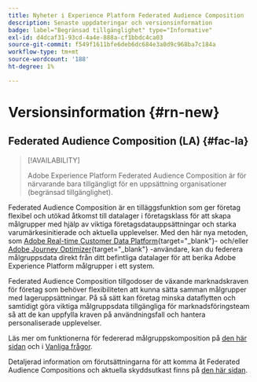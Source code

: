 ```yaml
---
title: Nyheter i Experience Platform Federated Audience Composition
description: Senaste uppdateringar och versionsinformation
badge: label="Begränsad tillgänglighet" type="Informative"
exl-id: d4dcaf31-93cd-4a4e-888a-cf1bbdc4ca03
source-git-commit: f549f1611bfe6deb6dc684e3a0d9c968ba7c184a
workflow-type: tm+mt
source-wordcount: '188'
ht-degree: 1%

---
```


# Versionsinformation {#rn-new}

## Federated Audience Composition (LA) {#fac-la}

>[!AVAILABILITY]
>
>Adobe Experience Platform Federated Audience Composition är för närvarande bara tillgängligt för en uppsättning organisationer (begränsad tillgänglighet).
>

Federated Audience Composition är en tilläggsfunktion som ger företag flexibel och utökad åtkomst till datalager i företagsklass för att skapa målgrupper med hjälp av viktiga företagsdatauppsättningar och starka varumärkesinitierade och aktuella upplevelser. Med den här nya metoden, som [Adobe Real-time Customer Data Platform](https://experienceleague.adobe.com/en/docs/experience-platform/segmentation/home){target="_blank"}- och/eller [Adobe Journey Optimizer](https://experienceleague.adobe.com/en/docs/journey-optimizer/using/ajo-home){target="_blank"} -användare, kan du federera målgruppsdata direkt från ditt befintliga datalager för att berika Adobe Experience Platform målgrupper i ett system.

Federated Audience Composition tillgodoser de växande marknadskraven för företag som behöver flexibiliteten att kunna sätta samman målgrupper med lageruppsättningar. På så sätt kan företag minska dataflytten och samtidigt göra viktiga målgruppsdata tillgängliga för marknadsföringsteam så att de kan uppfylla kraven på användningsfall och hantera personaliserade upplevelser. 

Läs mer om funktionerna för federerad målgruppskomposition på [den här sidan](get-started.md) och i [Vanliga frågor](faq.md).

Detaljerad information om förutsättningarna för att komma åt Federated Audience Compositions och aktuella skyddsutkast finns på [den här sidan](access-prerequisites.md).

